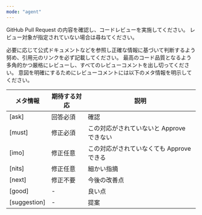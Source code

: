 ```yaml
---
mode: "agent"
---
```


GitHub Pull Request の内容を確認し、コードレビューを実施してください。
レビュー対象が指定されていない場合は尋ねてください。

必要に応じて公式ドキュメントなどを参照し正確な情報に基づいて判断するよう努め、引用元のリンクを必ず記載してください。
最高のコード品質となるよう多角的かつ厳格にレビューし、すべてのレビューコメントを出し切ってください。
意図を明確にするためにレビューコメントには以下のメタ情報を明示してください。

| メタ情報     | 期待する対応 | 説明                                      |
| ------------ | ------------ | ----------------------------------------- |
| [ask]        | 回答必須     | 確認                                      |
| [must]       | 修正必須     | この対応がされていないと Approve できない |
| [imo]        | 修正任意     | この対応がされていなくても Approve できる |
| [nits]       | 修正任意     | 細かい指摘                                |
| [next]       | 修正不要     | 今後の改善点                              |
| [good]       | -            | 良い点                                    |
| [suggestion] | -            | 提案                                      |
